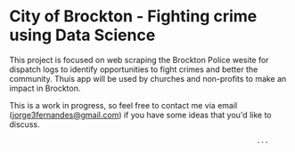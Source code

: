 # City of Brockton - Fighting crime using Data Science

This project is focused on web scraping the Brockton Police wesite for dispatch logs to identify opportunities to fight crimes and better the community. Thuis app will be used by churches and non-profits to make an impact in Brockton.

This is a work in progress, so feel free to contact me via email (jorge3fernandes@gmail.com) if you have some ideas that you'd like to discuss.

                                                                  ... 
